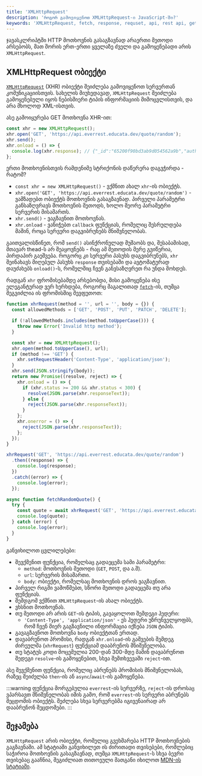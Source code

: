 ```yaml
---
title: 'XMLHttpRequest'
description: 'როგორ გამოვიყენოთ XMLHttpRequest-ი JavaScript-ში?'
keywords: 'XMLHttpRequest, fetch, response, requset, api, rest api, get, post, put, patch, delete, მოთხოვნებთან მუშაობა, მოთხოვნის გაგზავნა'
---
```


ჯავასკლრიპტში HTTP მოთხოვნის გასაგზავნად არაერთი მეთოდი არსებობს, მათ შორის ერთ-ერთი ყველაზე ძველი და გამოყენებადი არის `XMLHttpRequest`.

## XMLHttpRequest ობიექტი

[`XMLHttpRequest`](https://developer.mozilla.org/en-US/docs/Web/API/XMLHttpRequest) (XHR) ობიექტი შეიძლება გამოვიყენოთ სერვერთან კომუნიკაციისთვის.
სახელის მიუხედავად, `XMLHttpRequest` შეიძლება გამოყენებული იყოს ნებისმიერი ტიპის ინფორმაციის მიმოცვლისთვის, და არა მხოლოდ XML-ისთვის.

ასე გამოიყურება GET მოთხოვნა XHR-ით:

```js
const xhr = new XMLHttpRequest();
xhr.open('GET', 'https://api.everrest.educata.dev/quote/random');
xhr.send();
xhr.onload = () => {
  console.log(xhr.response); // {"_id":"65200f90bd3ab9d054562a9b","author":"Mario","quote":"It's A Me, Mario!" "type":"Game"}
};
```

ერთი მოთხოვნისთვის რამდენიმე სტრიქონის დაწერერა დაგვჭირდა - რატომ?

- `const xhr = new XMLHttpRequest()` - ვქმნით ახალ `xhr`-ის ობიექტს.
- `xhr.open('GET', 'https://api.everrest.educata.dev/quote/random')` - ვამზადებთ ობიექტს მოთხოვნის გასაგზავნად. პირველი პარამეტრი განსაზღვრავს მოთხოვნის მეთოდს, ხოლო მეორე პარამეტრი სერვერის მისამართს.
- `xhr.send()` - ვაგზავნით მოთხოვნას.
- `xhr.onload` - ვანიჭებთ `callback` ფუნქციას, რომელიც შესრულდება მაშინ, როცა სერვერი დაგვიბრუნებს მნიშვნელობას.

გაითვალისწინეთ, რომ `send()` ასინქრონულად მუშაობს და, შესაბამისად, მთავარ thead-ს არ შეაყოვნებს -
რაც ამ მეთოდის მერე გვიწერია, პირდაპირ გაეშვება.
როგორც კი სერვერი პასუხს დაგვიბრუნებს, `xhr` შეინახავს მიღებულ პასუხს `response` თვისებაში და ავტომატურად დაუძახებს `onload()`-ს, რომელშიც ჩვენ განვსაზღვრეთ რა უნდა მოხდეს.

რადგან `xhr` ფრომისებამდე არსებობდა, მისი გამოყენება ისე ელეგანტურად ვერ ხერხდება, როგორც მაგალითად [`fetch`](./doc/guides/javascript/rest-api/fetch)-ის, თუმცა შეგვიძლია ის ფრომისშიც შევფუთოთ:

```js
function xhrRequest(method = '', url = '', body = {}) {
  const allowedMethods = ['GET', 'POST', 'PUT', 'PATCH', 'DELETE'];

  if (!allowedMethods.includes(method.toUpperCase())) {
    throw new Error('Invalid http method');
  }

  const xhr = new XMLHttpRequest();
  xhr.open(method.toUpperCase(), url);
  if (method !== 'GET') {
    xhr.setRequestHeader('Content-Type', 'application/json');
  }
  xhr.send(JSON.stringify(body));
  return new Promise((resolve, reject) => {
    xhr.onload = () => {
      if (xhr.status >= 200 && xhr.status < 300) {
        resolve(JSON.parse(xhr.responseText));
      } else {
        reject(JSON.parse(xhr.responseText));
      }
    };
    xhr.onerror = () => {
      reject(JSON.parse(xhr.responseText));
    };
  });
}

xhrRequest('GET', 'https://api.everrest.educata.dev/quote/random')
  .then((response) => {
    console.log(response);
  })
  .catch((error) => {
    console.log(error);
  });

async function fetchRandomQuote() {
  try {
    const quote = await xhrRequest('GET', 'https://api.everrest.educata.dev/quote/random');
    console.log(quote);
  } catch (error) {
    console.log(error);
  }
}
```

განვიხილოთ ცვლილებები:

- შევქმენით ფუნქცია, რომელსაც გადაეცემა სამი პარამეტრი:
  - `method`: მოთხოვნის მეთოდი (`GET`, `POST`, და ა.შ).
  - `url`: სერვერის მისამართი.
  - `body`: ობიექტი, რომელსაც მოთხოვნის დროს ვაგზავნით.
- პირველ რიგში ვამოწმებთ, სწორი მეთოდი გადაეცემა თუ არა ფუნქციას.
- შემდგომ ვქმნით `XMLHttpRequest`-ის ახალ ობიექტს.
- ვხსნით მოთხოვნას.
- თუ მეთოდი არ არის `GET`-ის ტიპის, გავაყოლოთ შემდეგი ჰედერი:
  - `'Content-Type', 'application/json'` - ეს ჰედერი უზრუნველყოფბს, რომ ჩვენ მიერ გაგზავნილი ინფორმაცია იქნება `JSON` ტიპის.
- გავაგზავნოთ მოთხოვნა `body` ობიექტთან ერთად.
- დავაბრუნოთ პრომისი, რადგან `xhr.onload`-ის გაშვების შემდეგ ძირეულმა (`xhrRequest`) ფუნქციამ დააბრუნოს მნიშვნელობა.
- თუ სტატუს კოდი მოცემულია 200-დან 300-მდე მაშინ დავაბრუნოთ შედეგი `resolve`-ის გამოყენებით, სხვა შემთხვევაში `reject`-ით.

ასე შევქმენით ფუნქცია, რომელიც აბრუნებს პრომისის მნიშვნელობას, რაზეც შეიძელბა `then`-ის ან `async`/`await`-ის გამოყენება.

:::warning
ფუნქცია მორგებულია `everrest`-ის სერვერზე, `reject`-ის დროსაც ვპარსავთ მნიშვნელობას იმის გამო,
რომ `everrest`-ის სერვერი აბრუნებს შეცდომის ობიექტს. შეძლება სხვა სერვერებმა იგივენაირად არ დააბრუნონ შეცდომები.
:::

## შეჯამება

`XMLHttpRequest` არის ობიექტი, რომელიც გვეხმარება HTTP მოთხოვნების გაგზავნაში. ამ სტატიაში განვიხილეთ ის ძირითადი თვისებები,
რომლებიც საჭიროა მოთხოვნის გასაგზავნად, თუმცა `XMLHttpRequest`-ს სხვა ბევრი თვისებაც გააჩნია,
შეგიძლიათ თითოეული მათგანი იხილოთ [MDN-ის სტატიაში](https://developer.mozilla.org/en-US/docs/Web/API/XMLHttpRequest).
